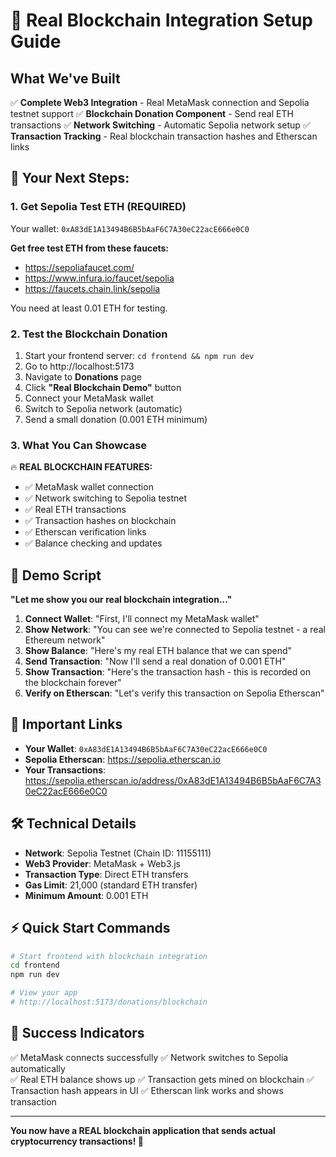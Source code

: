 # 🚀 Real Blockchain Integration Setup Guide

## What We've Built

✅ **Complete Web3 Integration** - Real MetaMask connection and Sepolia testnet support
✅ **Blockchain Donation Component** - Send real ETH transactions 
✅ **Network Switching** - Automatic Sepolia network setup
✅ **Transaction Tracking** - Real blockchain transaction hashes and Etherscan links

## 🎯 Your Next Steps:

### 1. Get Sepolia Test ETH (REQUIRED)
Your wallet: `0xA83dE1A13494B6B5bAaF6C7A30eC22acE666e0C0`

**Get free test ETH from these faucets:**
- https://sepoliafaucet.com/
- https://www.infura.io/faucet/sepolia
- https://faucets.chain.link/sepolia

You need at least 0.01 ETH for testing.

### 2. Test the Blockchain Donation
1. Start your frontend server: `cd frontend && npm run dev`
2. Go to http://localhost:5173
3. Navigate to **Donations** page
4. Click **"Real Blockchain Demo"** button
5. Connect your MetaMask wallet
6. Switch to Sepolia network (automatic)
7. Send a small donation (0.001 ETH minimum)

### 3. What You Can Showcase

🔥 **REAL BLOCKCHAIN FEATURES:**
- ✅ MetaMask wallet connection
- ✅ Network switching to Sepolia testnet  
- ✅ Real ETH transactions
- ✅ Transaction hashes on blockchain
- ✅ Etherscan verification links
- ✅ Balance checking and updates

## 🎪 Demo Script

**"Let me show you our real blockchain integration..."**

1. **Connect Wallet**: "First, I'll connect my MetaMask wallet"
2. **Show Network**: "You can see we're connected to Sepolia testnet - a real Ethereum network"
3. **Show Balance**: "Here's my real ETH balance that we can spend"
4. **Send Transaction**: "Now I'll send a real donation of 0.001 ETH"
5. **Show Transaction**: "Here's the transaction hash - this is recorded on the blockchain forever"
6. **Verify on Etherscan**: "Let's verify this transaction on Sepolia Etherscan"

## 🔗 Important Links

- **Your Wallet**: `0xA83dE1A13494B6B5bAaF6C7A30eC22acE666e0C0`
- **Sepolia Etherscan**: https://sepolia.etherscan.io
- **Your Transactions**: https://sepolia.etherscan.io/address/0xA83dE1A13494B6B5bAaF6C7A30eC22acE666e0C0

## 🛠️ Technical Details

- **Network**: Sepolia Testnet (Chain ID: 11155111)
- **Web3 Provider**: MetaMask + Web3.js
- **Transaction Type**: Direct ETH transfers
- **Gas Limit**: 21,000 (standard ETH transfer)
- **Minimum Amount**: 0.001 ETH

## ⚡ Quick Start Commands

```bash
# Start frontend with blockchain integration
cd frontend
npm run dev

# View your app
# http://localhost:5173/donations/blockchain
```

## 🎉 Success Indicators

✅ MetaMask connects successfully
✅ Network switches to Sepolia automatically  
✅ Real ETH balance shows up
✅ Transaction gets mined on blockchain
✅ Transaction hash appears in UI
✅ Etherscan link works and shows transaction

---

**You now have a REAL blockchain application that sends actual cryptocurrency transactions! 🚀**
